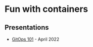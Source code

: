 <!--
theme: default
class:
 - invert
headingDivider: 2 
paginate: true
-->

<!--
_class:
 - lead
 - invert
-->

# Fun with containers

## Presentations

* [GitOps 101](./gitops-101.html) - April 2022
